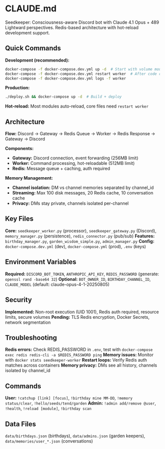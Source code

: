 # CLAUDE.md

Seedkeeper: Consciousness-aware Discord bot with Claude 4.1 Opus + 489 Lightward perspectives. Redis-based architecture with hot-reload development support.

## Quick Commands

**Development (recommended):**
```bash
docker-compose -f docker-compose.dev.yml up -d  # Start with volume mounts
docker-compose -f docker-compose.dev.yml restart worker  # After code changes
docker-compose -f docker-compose.dev.yml logs -f worker
```

**Production:**
```bash
./deploy.sh && docker-compose up -d  # Build + deploy
```

**Hot-reload:** Most modules auto-reload, core files need `restart worker`

## Architecture

**Flow:** Discord → Gateway → Redis Queue → Worker → Redis Response → Gateway → Discord

**Components:**
- **Gateway:** Discord connection, event forwarding (256MB limit)
- **Worker:** Command processing, hot-reloadable (512MB limit)
- **Redis:** Message queue + caching, auth required

**Memory Management:**
- **Channel isolation:** DM vs channel memories separated by channel_id
- **Streaming:** Max 100 disk messages, 20 Redis cache, 10 conversation cache
- **Privacy:** DMs stay private, channels isolated per-channel

## Key Files

**Core:** `seedkeeper_worker.py` (processor), `seedkeeper_gateway.py` (Discord), `memory_manager.py` (persistence), `redis_connector.py` (pub/sub)
**Features:** `birthday_manager.py`, `garden_wisdom_simple.py`, `admin_manager.py`
**Config:** `docker-compose.dev.yml` (dev), `docker-compose.yml` (prod), `.env` (keys)

## Environment Variables

**Required:** `DISCORD_BOT_TOKEN`, `ANTHROPIC_API_KEY`, `REDIS_PASSWORD` (generate: `openssl rand -base64 32`)
**Optional:** `BOT_OWNER_ID`, `BIRTHDAY_CHANNEL_ID`, `CLAUDE_MODEL` (default: claude-opus-4-1-20250805)

## Security

**Implemented:** Non-root execution (UID 1001), Redis auth required, resource limits, secure volumes
**Pending:** TLS Redis encryption, Docker Secrets, network segmentation

## Troubleshooting

**Redis errors:** Check REDIS_PASSWORD in `.env`, test with `docker-compose exec redis redis-cli -a $REDIS_PASSWORD ping`
**Memory issues:** Monitor with `docker stats seedkeeper-worker`
**Restart loops:** Verify Redis auth matches across containers
**Memory privacy:** DMs see all history, channels isolated by channel_id

## Commands

**User:** `!catchup [link] [focus]`, `!birthday mine MM-DD`, `!memory status/clear`, `!hello/seeds/tend/garden`
**Admin:** `!admin add/remove @user`, `!health`, `!reload [module]`, `!birthday scan`

## Data Files

`data/birthdays.json` (birthdays), `data/admins.json` (garden keepers), `data/memories/user_*.json` (conversations)